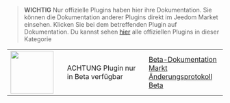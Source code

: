 
>**WICHTIG**
>Nur offizielle Plugins haben hier ihre Dokumentation. Sie können die Dokumentation anderer Plugins direkt im Jeedom Market einsehen. Klicken Sie bei dem betreffenden Plugin auf Dokumentation.
>Du kannst sehen [hier](https://market.jeedom.com/index.php?v=d&p=market&type=plugin&categorie=thermostatmanager) alle offiziellen Plugins in dieser Kategorie


| | | | |
|--- | --- | --- | ---|
|<img src="./beta/._icon.png" class="pluginLogo" width="100" />||ACHTUNG Plugin nur in Beta verfügbar<br/>|[Beta-Dokumentation](./beta/index.md)<br/>[Markt](https://market.jeedom.com/index.php?v=d&p=market_display&id=4200)<br/>[Änderungsprotokoll Beta](./beta/changelog.md)|
